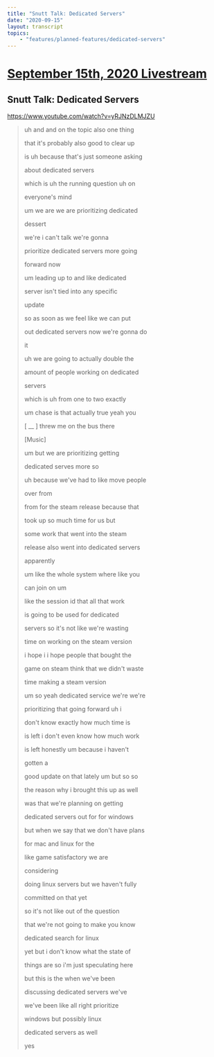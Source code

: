 ```yaml
---
title: "Snutt Talk: Dedicated Servers"
date: "2020-09-15"
layout: transcript
topics:
    - "features/planned-features/dedicated-servers"
---
```

# [September 15th, 2020 Livestream](../2020-09-15.md)
## Snutt Talk: Dedicated Servers
https://www.youtube.com/watch?v=yRJNzDLMJZU
> uh and and on the topic also one thing
> 
> that it's probably also good to clear up
> 
> is uh because that's just someone asking
> 
> about dedicated servers
> 
> which is uh the running question uh on
> 
> everyone's mind
> 
> um we are we are prioritizing dedicated
> 
> dessert
> 
> we're i can't talk we're gonna
> 
> prioritize dedicated servers more going
> 
> forward now
> 
> um leading up to and like dedicated
> 
> server isn't tied into any specific
> 
> update
> 
> so as soon as we feel like we can put
> 
> out dedicated servers now we're gonna do
> 
> it
> 
> uh we are going to actually double the
> 
> amount of people working on dedicated
> 
> servers
> 
> which is uh from one to two exactly
> 
> um chase is that actually true yeah you
> 
> [ __ ] threw me on the bus there
> 
> [Music]
> 
> um but we are prioritizing getting
> 
> dedicated serves more so
> 
> uh because we've had to like move people
> 
> over from
> 
> from for the steam release because that
> 
> took up so much time for us but
> 
> some work that went into the steam
> 
> release also went into dedicated servers
> 
> apparently
> 
> um like the whole system where like you
> 
> can join on um
> 
> like the session id that all that work
> 
> is going to be used for dedicated
> 
> servers so it's not like we're wasting
> 
> time on working on the steam version
> 
> i hope i i hope people that bought the
> 
> game on steam think that we didn't waste
> 
> time making a steam version
> 
> um so yeah dedicated service we're we're
> 
> prioritizing that going forward uh i
> 
> don't know exactly how much time is
> 
> is left i don't even know how much work
> 
> is left honestly um because i haven't
> 
> gotten a
> 
> good update on that lately um but so so
> 
> the reason why i brought this up as well
> 
> was that we're planning on getting
> 
> dedicated servers out for for windows
> 
> but when we say that we don't have plans
> 
> for mac and linux for the
> 
> like game satisfactory we are
> 
> considering
> 
> doing linux servers but we haven't fully
> 
> committed on that yet
> 
> so it's not like out of the question
> 
> that we're not going to make you know
> 
> dedicated search for linux
> 
> yet but i don't know what the state of
> 
> things are so i'm just speculating here
> 
> but this is the when we've been
> 
> discussing dedicated servers we've
> 
> we've been like all right prioritize
> 
> windows but possibly linux
> 
> dedicated servers as well
> 
> yes
> 
